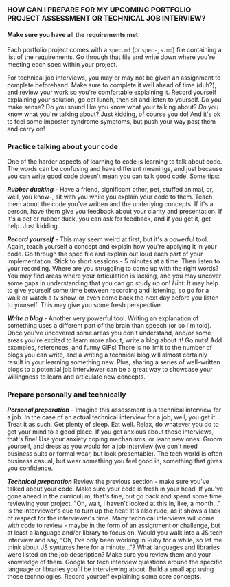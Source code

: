 ### HOW CAN I PREPARE FOR MY UPCOMING PORTFOLIO PROJECT ASSESSMENT OR TECHNICAL JOB INTERVIEW?

#### Make sure you have all the requirements met

Each portfolio project comes with a `spec.md` (or `spec-js.md`) file containing a list of the requirements.  Go through that file and write down where you're meeting each spec within your project.

For technical job interviews, you may or may not be given an assignment to complete beforehand.  Make sure to complete it well ahead of time (duh?), and review your work so you're comfortable explaining it.  Record yourself explaining your solution, go eat lunch, then sit and listen to yourself.  Do you make sense?  Do you sound like you know what your talking about?  _Do_ you know what you're talking about?  Just kidding, of course you do!  And it's ok to feel some imposter syndrome symptoms, but push your way past them and carry on!

### Practice talking about your code

One of the harder aspects of learning to code is learning to talk about code.  The words can be confusing and have different meanings, and just because you can write good code doesn't mean you can talk good code.  Some tips:

**_Rubber ducking_** - Have a friend, significant other, pet, stuffed animal, or, well, you know-, sit with you while you explain your code to them.  Teach them about the code you've written and the underlying concepts.  If it's a person, have them give you feedback about your clarity and presentation.  If it's a pet or rubber duck, you can ask for feedback, and if you get it, get help.  Just kidding.

**_Record yourself_** - This may seem weird at first, but it's a powerful tool.  Again, teach yourself a concept and explain how you're applying it in your code.  Go through the spec file and explain out loud each part of your implementation.  Stick to short sessions - 5 minutes at a time.  Then listen to your recording.  Where are you struggling to come up with the right words?  You may find areas where your articulation is lacking, and you may uncover some gaps in understanding that you can go study up on!   _Hint:_ It may help to give yourself some time between recording and listening, so go for a walk or watch a tv show, or even come back the next day before you listen to yourself.  This may give you some fresh perspective.

**_Write a blog_** - Another very powerful tool.  Writing an explanation of something uses a different part of the brain than speech (or so I'm told).  Once you've uncovered some areas you don't understand, and/or some areas you're excited to learn more about, write a blog about it!  Go nuts!  Add examples, references, and funny GIFs!  There is no limit to the number of blogs you can write, and a writing a technical blog will almost certainly result in your learning something new.  Plus, sharing a series of well-written blogs to a potential job interviewer can be a great way to showcase your willingness to learn and articulate new concepts.

### Prepare personally and technically

**_Personal preparation_** - Imagine this assessment is a technical interview for a job.  In the case of an actual technical interview for a job, well, you get it...  Treat it as such.  Get plenty of sleep.  Eat well.  Relax, do whatever you do to get your mind to a good place.  If you get anxious about these interviews, that's fine!  Use your anxiety coping mechanisms, or learn new ones.  Groom yourself, and dress as you would for a job interview (we don't need business suits or formal wear, but look presentable).  The tech world is often business casual, but wear something you feel good in, something that gives you confidence.

**_Technical preparation_** Review the previous section - make sure you've talked about your code.  Make sure your code is fresh in your head.  If you've gone ahead in the curriculum, that's fine, but go back and spend some time reviewing your project.  "Oh, wait, I haven't looked at this in, like, a month..." is the interviewer's cue to turn up the heat!  It's also rude, as it shows a lack of respect for the interviewer's time.  Many technical interviews will come with code to review - maybe in the form of an assignment or challenge, but at least a language and/or library to focus on.  Would you walk into a JS tech interview and say, "Oh, I've only been working in Ruby for a while, so let me think about JS syntaxes here for a minute..."?  What languages and libraries were listed on the job description?  Make sure you review them and your knowledge of them.  Google for tech interview questions around the specific language or libraries you'll be interviewing about.  Build a small app using those technologies.  Record yourself explaining some core concepts.

